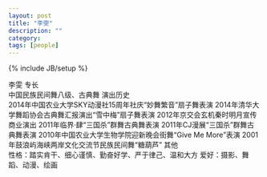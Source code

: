 ```yaml
---
layout: post
title: "李雯"
description: ""
category: 
tags: [people]
---
```

{% include JB/setup %}


李雯
专长                                                                            
中国民族民间舞八级、古典舞
演出历史                                                                            
2014年中国农业大学SKY动漫社15周年社庆“妙舞繁音”扇子舞表演
2014年清华大学舞蹈协会古典舞汇报演出“雪中梅”扇子舞表演
2012年京交会玄机秦时明月宣传商业演出
2011年临界·肆“三国杀”群舞古典舞表演
2011年CJ漫展“三国杀”群舞古典舞表演
2010年中国农业大学生物学院迎新晚会街舞“Give Me More”表演
2001年鼓浪屿海峡两岸文化交流节民族民间舞“糖葫芦”
其他                                                                            
性格：踏实肯干、细心谨慎、勤奋好学、严于律己、温和大方
爱好：摄影、舞蹈、动漫、绘画
